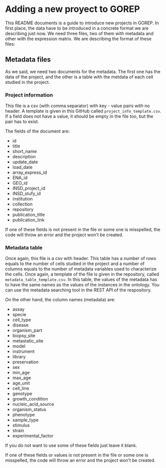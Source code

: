 # Adding a new proyect to GOREP

This README documents is a guide to introduce new projects in GOREP. In first place, the data have to be introduced in a concrete format we are describing just now. We need three files, two of them with metadata and other with the expression matrix. We are describing the format of these files:

## Metadata files

As we said, we need two documents for the metadata. The first one has the data of the project, and the other is a table with the metdata of each cell studied in the project.

### Project information

This file is a csv (with comma separator) with key - value pairs with no header. A template is given in this GitHub called `project_info_template.csv`. If a field does not have a value, it should be empty in the file too, but the pair has to exist.

The fields of the document are:

- id
- title
- short_name
- description
- update_date
- load_date
- array_express_id
- ENA_id
- GEO_id
- INSD_project_id
- INSD_stufy_id
- institution
- collection
- repository
- publication_title
- publication_link

If one of these fields is not present in the file or some one is misspelled, the code will throw an error and the project won't be created.

### Metadata table

Once again, this file is a csv with header. This table has a number of rows equals to the number of cells studied in the project and a number of columns equals to the number of metadata variables used to characterize the cells. Once again, a template of the file is given in the repository, called `metadata_table_template.csv`. In this table, the values of the metadata has to have the same names as the values of the instances in the ontology. You can use the metadata searching tool in the REST API of the respository.

On the other hand, the column names (metadata) are:

- assay
- specie
- cell_type
- disease
- organism_part
- biopsy_site
- metastatic_site
- model
- instrument
- library
- preservation
- sex
- min_age
- max_age
- age_unit
- cell_line
- genotype
- growth_condition
- nucleic_acid_source
- organism_status
- phenotype
- sample_type
- stimulus
- strain
- experimental_factor

If you do not want to use some of these fields just leave it blank.

If one of these fields or values is not present in the file or some one is misspelled, the code will throw an error and the project won't be created.
